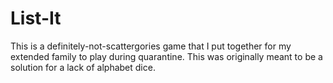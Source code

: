 # List-It
This is a definitely-not-scattergories game that I put together for my extended family to play during quarantine. This was originally meant to be a solution for a lack of alphabet dice.